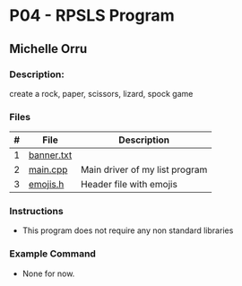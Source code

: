 # P04 - RPSLS Program
## Michelle Orru
### Description:

create a rock, paper, scissors, lizard, spock game


### Files

|   #   |    File    | Description                      |
| :---: |  --------  | -------------------------------- |
|   1   | [banner.txt](https://github.com/michelle083/2143_OOP_Michelle/blob/main/Assignments/P04/banner.txt) |                                  |
|   2   | [main.cpp](https://github.com/michelle083/2143_OOP_Michelle/blob/main/Assignments/P04/main.cpp)  | Main driver of my list program   |
|   3   | [emojis.h](https://github.com/michelle083/2143_OOP_Michelle/blob/main/Assignments/P04/emojis.h) | Header file with emojis|


### Instructions

- This program does not require any non standard libraries

### Example Command

- None for now. 




